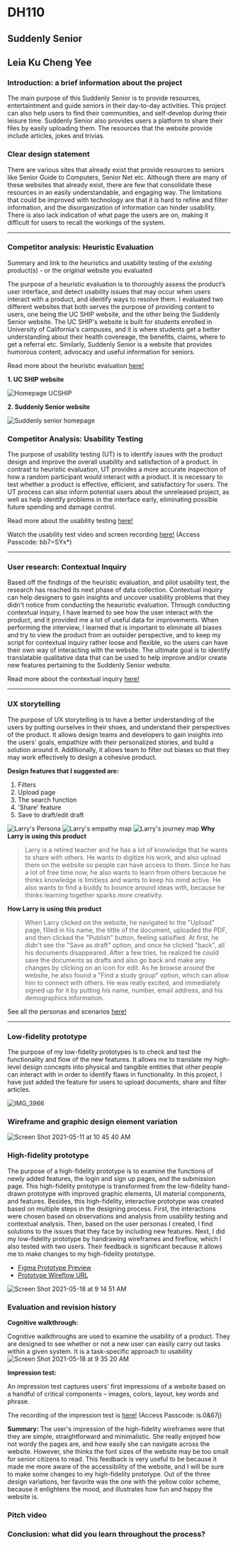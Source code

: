 # DH110
## Suddenly Senior
## Leia Ku Cheng Yee

### Introduction: a brief information about the project 
The main purpose of this Suddenly Senior is to provide resources, entertaintment and guide seniors in their day-to-day activities. This project can also help users to find their communities, and self-develop during their leisure time. Suddenly Senior also provides users a platform to share their files by easily uploading them. The resources that the website provide include articles, jokes and trivias. 

### Clear design statement
There are various sites that already exist that provide resources to seniors like Senior Guide to Computers, Senior Net etc. Although there are many of these websites that already exist, there are few that consolidate these resources in an easily understandable, and engaging way. The limitations that could be improved with technology are that it is hard to refine and filter information, and the disorganization of information can hinder usability. There is also lack indication of what page the users are on, making it difficult for users to recall the workings of the system.

---

### Competitor analysis: Heuristic Evaluation
Summary and link to the heuristics and usability testing of the *existing* product(s) - or the *original* website you evaluated

The purpose of a heuristic evaluation is to thoroughly assess the product’s user interface, and detect usability issues that may occur when users interact with a product, and identify ways to resolve them. I evaluated two different websites that both serves the purpose of providing content to users, one being the UC SHIP website, and the other being the Suddenly Senior website. The UC SHIP's website is built for students enrolled in University of California's campuses, and it is where students get a better understanding about their health covereage, the benefits, claims, where to get a referral etc. Similarly, Suddenly Senior is a website that provides humorous content, advocacy and useful information for seniors.

Read more about the heuristic evaluation [here!](https://github.com/leiakcy/DH110/blob/main/Assignment%201/README.md)

**1. UC SHIP website**

![Homepage UCSHIP](https://user-images.githubusercontent.com/73958153/120234437-d098c100-c20c-11eb-8746-f4271b691789.png)


**2. Suddenly Senior website**

![Suddenly senior homepage](https://user-images.githubusercontent.com/73958153/120234467-dee6dd00-c20c-11eb-8e81-d4a5c5280c1a.png)


### Competitor Analysis: Usability Testing

The purpose of usability testing (UT) is to identify issues with the product design and improve the overall usability and satisfaction of a product. In contrast to heuristic evaluation, UT provides a more accurate inspection of how a random participant would interact with a product. It is necessary to test whether a product is effective, efficient, and satisfactory for users. The UT process can also inform potential users about the unreleased project, as well as help identify problems in the interface early, eliminating possible future spending and damage control.

Read more about the usability testing [here!](https://github.com/leiakcy/DH110/tree/main/Assignment%202)

Watch the usability test video and screen recording [here!](https://ucla.zoom.us/rec/share/DiSSiehUtsZVeiTHiKtDfCkNzZWC6X6aUAyPn59-EOMZ0S7KSYkuJMhjwWdJNG6n.5JzabKJokbl8kplH) (Access Passcode: bb7=SYx*)


---

### User research: Contextual Inquiry
Based off the findings of the heuristic evaluation, and pilot usability test, the research has reached its next phase of data collection. Contextual inquiry can help designers to gain insights and uncover usability problems that they didn't notice from conducting the heauristic evaluation. Through conducting contextual inquiry, I have learned to see how the user interact with the product, and it provided me a lot of useful data for improvements. When performing the interview, I learned that is important to eliminate all biases and try to view the product from an outsider perspective, and to keep my script for contextual inquiry rather loose and flexible, so the users can have their own way of interacting with the website. The ultimate goal is to identify translatable qualitative data that can be used to help improve and/or create new features pertaining to the Suddenly Senior website.

Read more about the contextual inquiry [here!](https://github.com/leiakcy/DH110/tree/main/Assignment%203)

---

### UX storytelling 
The purpose of UX storytelling is to have a better understanding of the users by putting ourselves in their shoes, and understand their perspectives of the product. It allows design teams and developers to gain insights into the users' goals, empathize with their personalized stories, and build a solution around it.  Additionally, it allows team to filter out biases so that they may work effectively to design a cohesive product.

**Design features that I suggested are:**
1. Filters 
2. Upload page
3. The search function 
4. 'Share' feature
5. Save to draft/edit draft

![Larry's Persona](https://user-images.githubusercontent.com/73958153/116192032-234cfd80-a6e2-11eb-9b07-1fb15b598f8b.png)
![Larry's empathy map](https://user-images.githubusercontent.com/73958153/116192114-4081cc00-a6e2-11eb-9c85-29980977c50a.png)
![Larry's journey map](https://user-images.githubusercontent.com/73958153/116274193-4950bd00-a737-11eb-8c47-aa96f2d2ae82.png)
**Why Larry is using this product**
> Larry is a retired teacher and he has a lot of knowledge that he wants to share with others. He wants to digitize his work, and also upload them on the website so people can have access to them. Since he has a lot of free time now, he also wants to learn from others because he thinks knowledge is limitless and wants to keep his mind active. He also wants to find a buddy to bounce around ideas with, because he thinks learning together sparks more creativity. 

**How Larry is using this product** 
> When Larry clicked on the website, he navigated to the "Upload" page, filled in his name, the tittle of the document, uploaded the PDF, and then clicked the "Publish" button, feeling satisified. At first, he didn't see the "Save as draft" option, and once he clicked "back", all his documents disappeared. After a few tries, he realized he could save the documents as drafts and also go back and make any changes by clicking on an icon for edit. As he browse around the website, he also found a "Find a study group" option, which can allow him to connect with others. He was really excited, and immediately signed up for it by putting his name, number, email address, and his demographics information.

See all the personas and scenarios [here!](https://github.com/leiakcy/DH110/tree/main/Assignment%204)

---

### Low-fidelity prototype 
The purpose of my low-fidelity prototypes is to check and test the functionality and flow of the new features. It allows me to translate my high-level design concepts into physical and tangible entities that other people can interact with in order to identify flaws in functionality. In this project, I have just added the feature for users to upload documents, share and filter articles.

![IMG_3966](https://user-images.githubusercontent.com/73958153/117069866-db316a80-ace1-11eb-8f4c-8b14545a578d.jpeg)

### Wireframe and graphic design element variation

![Screen Shot 2021-05-11 at 10 45 40 AM](https://user-images.githubusercontent.com/73958153/117874016-57353080-b255-11eb-8077-92852542cff0.png)

### High-fidelity prototype 
The purpose of a high-fidelity prototype is to examine the functions of newly added features, the login and sign up pages, and the submission page. This high-fidelity prototype is transformed from the low-fidelity hand-drawn prototype with improved graphic elements, UI material components, and features. Besides, this high-fidelity, interactive prototype was created based on multiple steps in the designing process. First, the interactions were chosen based on observations and analysis from usability testing and contextual analysis. Then, based on the user personas I created, I find solutions to the issues that they face by including new features. Next, I did my low-fidelity prototype by handrawing wireframes and fireflow, which I also tested with two users. Their feedback is significant because it allows me to make changes to my high-fidelity prototype.

- [Figma Prototype Preview](https://www.figma.com/proto/Y3G4hkQMQed5hWN9jQkwHw/High-fidelity-prototype?page-id=0%3A1&node-id=1%3A301&viewport=2589%2C708%2C0.41518133878707886&scaling=min-zoom)
- [Prototype Wireflow URL](https://www.figma.com/file/Y3G4hkQMQed5hWN9jQkwHw/High-fidelity-prototype)

![Screen Shot 2021-05-18 at 9 14 51 AM](https://user-images.githubusercontent.com/73958153/118657617-a29d9080-b7b9-11eb-8d94-c3e690ad9b5a.png)

### Evaluation and revision history 
**Cognitive walkthrough:**

Cognitive walkthroughs are used to examine the usability of a product. They are designed to see whether or not a new user can easily carry out tasks within a given system. It is a task-specific approach to usability
![Screen Shot 2021-05-18 at 9 35 20 AM](https://user-images.githubusercontent.com/73958153/118660722-71728f80-b7bc-11eb-8a86-8aa8afc98ec4.png)

**Impression test:**

An impression test captures users' first impressions of a website based on a handful of critical components – images, colors, layout, key words and phrase.

The recording of the impression test is [here!](https://ucla.zoom.us/rec/share/BNOhTEbnCDlCxx3PesgXKaPHhl9-rg9w6bLYdKId57FM0FsmpKYt8yQb-Rfyg5fb.p-WTRDTSmj_MQ-LL)
(Access Passcode: is.0&67j)

**Summary:** The user's impression of the high-fidelity wireframes were that they are simple, straightforward and minimalistic. She really enjoyed how not wordy the pages are, and how easily she can navigate across the website. However, she thinks the font sizes of the website may be too small for senior citizens to read. This feedback is very useful to be because it made me more aware of the accessibility of the website, and I will be sure to make some changes to my high-fidelity prototype. Out of the three design variations, her favorite was the one with the yellow color scheme, because it enlightens the mood, and illustrates how fun and happy the website is. 

### Pitch video 

### Conclusion: what did you learn throughout the process?
